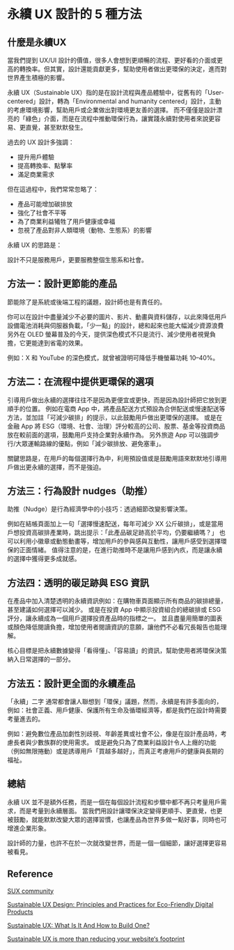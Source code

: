 # 永續 UX 設計的 5 種方法

## 什麼是永續UX

當我們提到 UX/UI 設計的價值，很多人會想到更順暢的流程、更好看的介面或更高的轉換率。但其實，設計還能貢獻更多，幫助使用者做出更環保的決定，進而對世界產生積極的影響。

永續 UX（Sustainable UX）指的是在設計流程與產品體驗中，從舊有的「User-centered」設計，轉為「Environmental and humanity centered」設計，主動的考慮環境影響，幫助用戶或企業做出對環境更友善的選擇。
而不僅僅是設計漂亮的「綠色」介面，而是在流程中推動環保行為，讓實踐永續對使用者來說更容易、更直覺，甚至默默發生。

過去的 UX 設計多強調：

- 提升用戶體驗
- 提高轉換率、點擊率
- 滿足商業需求

但在這過程中，我們常常忽略了：

- 產品可能增加碳排放
- 強化了社會不平等
- 為了商業利益犧牲了用戶健康或幸福
- 忽視了產品對非人類環境（動物、生態系）的影響

永續 UX 的思路是：

設計不只是服務用戶，更要服務整個生態系和社會。


## 方法一：設計更節能的產品

節能除了是系統或後端工程的議題，設計師也是有責任的。

你可以在設計中盡量減少不必要的圖片、影片、動畫與資料儲存，以此來降低用戶設備電池消耗與伺服器負載，「少一點」的設計，總和起來也能大幅減少資源浪費
另外在 OLED 螢幕普及的今天，提供深色模式不只是流行、減少使用者視覺負擔，它更能達到省電的效果。

例如：X 和 YouTube 的深色模式，就曾被證明可降低手機螢幕功耗 10–40%。

## 方法二：在流程中提供更環保的選項

引導用戶做出永續的選擇往往不是因為更便宜或更快，而是因為設計師把它放到更順手的位置。
例如在電商 App 中，將產品配送方式預設為合併配送或慢速配送等方法，並加註「可減少碳排」的提示，以此鼓勵用戶做出更環保的選擇。
或是在金融 App 將 ESG（環境、社會、治理）評分較高的公司、股票、基金等投資商品放在較前面的選項，鼓勵用戶支持企業對永續作為。
另外旅遊 App 可以強調步行/大眾運輸路線的優點，例如「減少碳排放、避免塞車」。

關鍵思路是，在用戶的每個選擇行為中，利用預設值或是鼓勵用語來默默地引導用戶做出更永續的選擇，而不是強迫。

## 方法三：行為設計 nudges（助推）

助推（Nudge）是行為經濟學中的小技巧：透過細節改變影響決策。

例如在結帳頁面加上一句「選擇慢速配送，每年可減少 XX 公斤碳排」，或是當用戶想投資高碳排產業時，跳出提示：「此產品碳足跡高於平均，仍要繼續嗎？」
也可以利用小徽章或動態動畫等，增加用戶的參與感與互動性，讓用戶感受到選擇環保的正面情緒。
值得注意的是，在進行助推時不是讓用戶感到內疚，而是讓永續的選擇中獲得更多成就感。

## 方法四：透明的碳足跡與 ESG 資訊

在產品中加入清楚透明的永續資訊例如：在購物車頁面顯示所有商品的碳排總量，甚至建議如何選擇可以減少。
或是在投資 App 中顯示投資組合的總碳排或 ESG 評分，讓永續成為一個用戶選擇投資產品時的指標之一。
並且盡量用簡單的圖表或顏色降低閱讀負擔，增加使用者閱讀資訊的意願，讓他們不必看冗長報告也能理解。

核心目標是把永續數據變得「看得懂」、「容易讀」的資訊，幫助使用者將環保決策納入日常選擇的一部分。


## 方法五：設計更全面的永續產品

「永續」二字 通常都會讓人聯想到「環保」議題，然而，永續是有許多面向的，例如：社會正義、用戶健康、保護所有生命及循環經濟等，都是我們在設計時需要考量進去的。

例如：避免數位產品加劇性別歧視、年齡差異或社會不公，像是在設計產品時，考慮長者與少數族群的使用需求。
或是避免只為了商業利益設計令人上癮的功能（例如無限捲動）或是誘導用戶「買越多越好」，而真正考慮用戶的健康與長期的福祉。

## 總結

永續 UX 並不是額外任務，而是一個在每個設計流程和步驟中都不再只考量用戶需求，而是考量到永續層面。
當我們用設計讓環保決定變得更順手、更直覺，也更被鼓勵，就能默默改變大眾的選擇習慣，也讓產品為世界多做一點好事，同時也可增進企業形象。

設計師的力量，也許不在於一次就改變世界，而是一個一個細節，讓好選擇更容易被看見。


## Reference

[SUX community](https://sustainableuxnetwork.com)

[Sustainable UX Design: Principles and Practices for Eco-Friendly Digital Products](https://designlab.com/blog/sustainable-ux-principles)

[Sustainable UX: What Is It And How to Build One?](https://brimaronlinemarketing.com/blog/what-is-sustainable-ux/)

[Sustainable UX is more than reducing your website‘s footprint](https://uxdesign.cc/sustainable-ux-and-ui-design-is-more-than-reducing-your-website-s-footprint-a99c336c151f)

